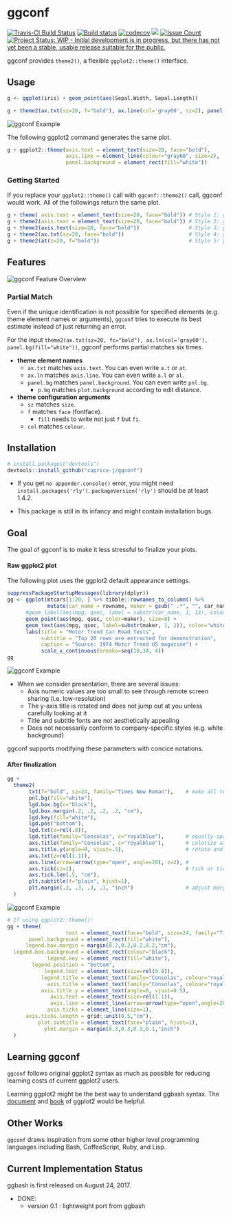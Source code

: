 <!-- README.md is generated from README.Rmd. Please edit that file -->
ggconf
======

[![Travis-CI Build Status](https://travis-ci.org/caprice-j/ggconf.svg?branch=master)](https://travis-ci.org/caprice-j/ggconf) [![Build status](https://ci.appveyor.com/api/projects/status/0tfqjechyio538um?svg=true)](https://ci.appveyor.com/project/caprice-j/ggconf) [![codecov](https://codecov.io/gh/caprice-j/ggconf/branch/master/graph/badge.svg)](https://codecov.io/gh/caprice-j/ggconf) ![](http://www.r-pkg.org/badges/version/ggconf) <!-- [![Coverage Status](https://coveralls.io/repos/github/caprice-j/ggbash/badge.svg)](https://coveralls.io/github/caprice-j/ggbash) --> [![Issue Count](https://codeclimate.com/github/caprice-j/ggconf/badges/issue_count.svg)](https://codeclimate.com/github/caprice-j/ggconf/issues) [![Project Status: WIP - Initial development is in progress, but there has not yet been a stable, usable release suitable for the public.](http://www.repostatus.org/badges/latest/wip.svg)](http://www.repostatus.org/#wip)

ggconf provides `theme2()`, a flexible `ggplot2::theme()` interface.

Usage
-----

``` r
g <- ggplot(iris) + geom_point(aes(Sepal.Width, Sepal.Length))

g + theme2(ax.txt(sz=20, f="bold"), ax.line(col='gray60', sz=2), panel.bg(fill="white"))
```

![ggconf Example](inst/image/README-ex.png)

The following ggplot2 command generates the same plot.

``` r
g + ggplot2::theme(axis.text = element_text(size=20, face="bold"),
                   axis.line = element_line(colour="gray60", size=2),
                   panel.background = element_rect(fill="white"))
```

### Getting Started

If you replace your `ggplot2::theme()` call with `ggconf::theme2()` call, ggconf would work. All of the followings return the same plot.

``` r
g + theme( axis.text = element_text(size=20, face="bold")) # Style 1: ggplot2 default (50 characters)
g + theme2(axis.text = element_text(size=20, face="bold")) # Style 2: ggconf
g + theme2(axis.text(size=20, face="bold"))                # Style 3: ggconf without element_text()
g + theme2(ax.txt(sz=20, face="bold"))                     # Style 4: ggconf shorter but readable
g + theme2(at(z=20, f="bold"))                             # Style 5: ggconf shortest (25 chars)
```

Features
--------

![ggconf Feature Overview](inst/image/README-func.png)

### Partial Match

Even if the unique identification is not possible for specified elements (e.g. theme element names or arguments), `ggconf` tries to execute its best estimate instead of just returning an error.

For the input `theme2(ax.txt(sz=20, fc="bold"), ax.ln(col='gray60'), panel.bg(fill="white"))`, ggconf performs partial matches six times.

-   **theme element names**
    -   `ax.txt` matches `axis.text`. You can even write `a.t` or `at`.
    -   `ax.ln` matches `axis.line`. You can even write `a.l` or `al`.
    -   `panel.bg` matches `panel.background`. You can even write `pnl.bg`.
        -   `p.bg` matches `plot.background` according to edit distance.
-   **theme configuration arguments**
    -   `sz` matches `size`.
    -   `f` matches `face` (fontface).
        -   `fill` needs to write not just `f` but `fi`.
    -   `col` matches `colour`.

Installation
------------

``` r
# install.packages("devtools")
devtools::install_github("caprice-j/ggconf")
```

-   If you get `no appender.console()` error, you might need `install.packages('rly')`. `packageVersion('rly')` should be at least 1.4.2.

-   This package is still in its infancy and might contain installation bugs.

Goal
----

The goal of ggconf is to make it less stressful to finalize your plots.

#### Raw ggplot2 plot

The following plot uses the ggplot2 default appearance settings.

``` r
suppressPackageStartupMessages(library(dplyr))
gg <- ggplot(mtcars[1:20, ] %>% tibble::rownames_to_column() %>% 
             mutate(car_name = rowname, maker = gsub(" .*", "", car_name) ) ) + 
      #geom_label(aes(mpg, qsec, label = substr(car_name, 1, 13), color=maker),
      geom_point(aes(mpg, qsec, color=maker), size=8) +
      geom_text(aes(mpg, qsec, label=substr(maker, 1, 2)), color="white", fontface="bold") +
      labs(title = "Motor Trend Car Road Tests",
           subtitle = "Top 20 rows are extracted for demonstration", 
           caption = "Source: 1974 Motor Trend US magazine") + 
           scale_x_continuous(breaks=seq(10,34, 4))
gg
```

![ggconf Example](inst/image/README-raw.png)

-   When we consider presentation, there are several issues:
    -   Axis numeric values are too small to see through remote screen sharing (i.e. low-resolution)
    -   The y-axis title is rotated and does not jump out at you unless carefully looking at it
    -   Title and subtitle fonts are not aesthetically appealing
    -   Does not necessarily conform to company-specific styles (e.g. white background)

ggconf supports modifying these parameters with concice notations.

#### After finalization

``` r
gg + 
  theme2(
       txt(f="bold", sz=24, family="Times New Roman"),    # make all text thicker/larger 
       pnl.bg(fill="white"),
       lgd.box.bg(c="black"),
       lgd.box.margin(.2, .2, .2, .2, "cm"),
       lgd.key(fill="white"),
       lgd.pos("bottom"),
       lgd.txt(z=rel(.8)),
       lgd.title(family="Consolas", c="royalblue"),       # equally-spaced font
       axs.title(family="Consolas", c="royalblue"),       # colorize axis titles
       axs.title.y(angle=0, vjust=.5),                    # rotate and centerize y axis label
       axs.txt(z=rel(1.1)),
       axs.line(arrow=arrow(type="open", angle=20), z=2), # 
       axs.tick(sz=1),                                    # tick or ticks? It doesn't matter
       axs.tick.len(.5, "cm"),
       plt.subtitle(f="plain", hjust=1),
       plt.margin(.3, .3, .3, .1, "inch")                 # adjust margins
  )
```

![ggconf Example](inst/image/README-pop.png)

``` r
# If using ggplot2::theme():
gg + theme(
                   text = element_text(face="bold", size=24, family="Times New Roman"),
       panel.background = element_rect(fill="white"),
      legend.box.margin = margin(0.2,0.2,0.2,0.2,"cm"),
  legend.box.background = element_rect(colour="black"),
             legend.key = element_rect(fill="white"),
        legend.position = "bottom",
            legend.text = element_text(size=rel(0.8)),
           legend.title = element_text(family="Consolas", colour="royalblue"),
             axis.title = element_text(family="Consolas", colour="royalblue"),
           axis.title.y = element_text(angle=0, vjust=0.5),
              axis.text = element_text(size=rel(1.1)),
              axis.line = element_line(arrow=arrow(type="open",angle=20), size=2),
             axis.ticks = element_line(size=1),
      axis.ticks.length = grid::unit(0.5,"cm"),
          plot.subtitle = element_text(face="plain", hjust=1),
            plot.margin = margin(0.3,0.3,0.3,0.1,"inch")
  )
```

Learning ggconf
---------------

`ggconf` follows original ggplot2 syntax as much as possible for reducing learning costs of current ggplot2 users.

Learning ggplot2 might be the best way to understand ggbash syntax. The [document](http://docs.ggplot2.org/current/) and [book](https://github.com/hadley/ggplot2-book) of ggplot2 would be helpful.

Other Works
-----------

`ggconf` draws inspiration from some other higher level programming languages including Bash, CoffeeScript, Ruby, and Lisp.

<!-- Fixit is inspired by [Fix-It Hints](http://clang.llvm.org/docs/InternalsManual.html#fix-it-hints) in clang C++ compiler. -->
Current Implementation Status
-----------------------------

ggbash is first released on August 24, 2017.

-   DONE:
    -   version 0.1 : lightweight port from ggbash
